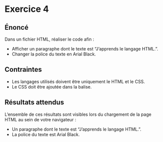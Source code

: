 # Exercice 4

## Énoncé

Dans un fichier HTML, réaliser le code afin :

- Afficher un paragraphe dont le texte est “J’apprends le langage HTML.”.
- Changer la police du texte en Arial Black.

## Contraintes

- Les langages utilisés doivent être uniquement le HTML et le CSS.
- Le CSS doit être ajoutée dans la balise.

## Résultats attendus

L’ensemble de ces résultats sont visibles lors du chargement de la page HTML au sein de votre navigateur :

- Un paragraphe dont le texte est “J’apprends le langage HTML.”.
- La police du texte est Arial Black.